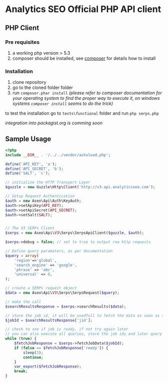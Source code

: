 # Analytics SEO Official PHP API client

## PHP Client

### Pre requisites
1. a working php version > 5.3
2. composer should be installed, see [composer](http://www.getcomposer.org) for details how to install

### Installation

1. clone repository
2. go to the cloned folder folder
3. run ```composer.phar install``` _(please refer to composer documentation for your operating system to find the proper way to execute it, on windows systems ```composer install``` seems to do the trick)_

to test the installation go to ```tests\functional``` folder and run ```php serps.php```

_integration into packagist.org is comming soon_

## Sample Usage
```php
<?php
include __DIR__ . '/../../vendor/autoload.php';

define('API_KEY', 'a');
define('API_SECRET', 'b');
define('SALT', 'c');

// initialize the HTTP Transport Layer
$guzzle = new Guzzle\Http\Client('http://v3.api.analyticsseo.com');

// Setup Request Authentication
$auth = new Aseo\Api\Auth\KeyAuth;
$auth->setApiKey(API_KEY);
$auth->setApiSecret(API_SECRET);
$auth->setSalt(SALT);


// The V3 SERPs Client
$serps = new Aseo\Api\V3\Serps\SerpsApiClient($guzzle, $auth);

$serps->debug = false; // set to true to output raw http requests

// Define query paramaters, as per documentation
$query = array(
    'region'=>'global',
    'search_engine' => 'google',
    'phrase' => 'abc',
    'universal' => 0,
);

// create a SERPs request object
$data = new Aseo\Api\V3\Serps\SerpsRequest($query);

// make the call
$searchResultsResponse = $serps->searchResults($data);

// store the job id, it will be usedfull to fetch the data as soon as the job is done
$jobId = $searchResultsResponse['jid'];

// check to see if job is ready, if not try again later
// you can also execute all queries, store the job ids and later query to see each job id is ready
while (true) {
    $fetchJobResponse = $serps->fetchJobData($jobId);
    if (false == $fetchJobResponse['ready']) {
        sleep(3);
        continue;
    }
    var_export($fetchJobResponse);
    break;
}
```
